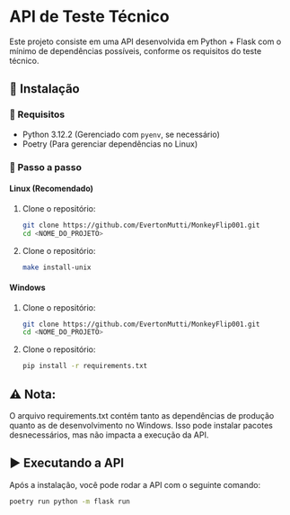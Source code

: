 # API de Teste Técnico

Este projeto consiste em uma API desenvolvida em Python + Flask com o mínimo de dependências possíveis, conforme os requisitos do teste técnico.

## 🚀 Instalação

### 📌 Requisitos
- Python 3.12.2 (Gerenciado com `pyenv`, se necessário)
- Poetry (Para gerenciar dependências no Linux)

### 🔧 Passo a passo

#### Linux (Recomendado)

1. Clone o repositório:
   ```sh
   git clone https://github.com/EvertonMutti/MonkeyFlip001.git
   cd <NOME_DO_PROJETO>
   ```

2. Clone o repositório:
   ```bash
   make install-unix
   ```

#### Windows


1. Clone o repositório:
   ```sh
   git clone https://github.com/EvertonMutti/MonkeyFlip001.git
   cd <NOME_DO_PROJETO>
   ```

2. Clone o repositório:
   ```bash
   pip install -r requirements.txt
   ```


## ⚠️ Nota: 
O arquivo requirements.txt contém tanto as dependências de produção quanto as de desenvolvimento no Windows. Isso pode instalar pacotes desnecessários, mas não impacta a execução da API.


## ▶️ Executando a API
Após a instalação, você pode rodar a API com o seguinte comando:
```sh
poetry run python -m flask run
```
